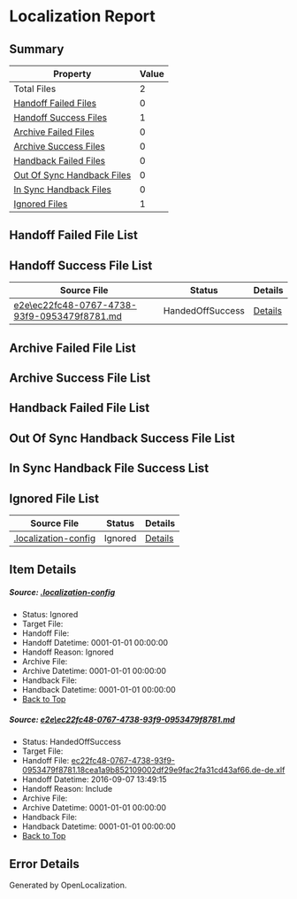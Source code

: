 # <a name='report-top'></a> Localization Report

## Summary
 Property | Value 
 -------- | ----- 
 Total Files | 2
[ Handoff Failed Files ](#handoff-failed-list)| 0
[ Handoff Success Files ](#handoff-success-list)| 1
[ Archive Failed Files ](#archive-failed-list)| 0
[ Archive Success Files ](#archive-success-list)| 0
[ Handback Failed Files ](#handback-failed-list)| 0
[ Out Of Sync Handback Files ](#outofsync-handback-success-list)| 0
[ In Sync Handback Files ](#insync-handback-success-list)| 0
[ Ignored Files ](#ignored-list)| 1

## <a name='handoff-failed-list'></a> Handoff Failed File List

## <a name='handoff-success-list'></a> Handoff Success File List
 Source File | Status | Details 
 ----------- | ------ | ------- 
 [e2e\ec22fc48-0767-4738-93f9-0953479f8781.md](https://github.com/OpenLocalizationTestOrg/ol-test0/blob/cb10584f27a784a728a86ba97f66a31880aafe58/e2e/ec22fc48-0767-4738-93f9-0953479f8781.md) | HandedOffSuccess | [Details](#cdb1d99ef92987064e513e1265ccc598893f84cf1)

## <a name='archive-failed-list'></a> Archive Failed File List

## <a name='archive-success-list'></a> Archive Success File List

## <a name='handback-failed-list'></a> Handback Failed File List

## <a name='outofsync-handback-success-list'></a> Out Of Sync Handback Success File List

## <a name='insync-handback-success-list'></a> In Sync Handback File Success List

## <a name='ignored-list'></a> Ignored File List
 Source File | Status | Details 
 ----------- | ------ | ------- 
 [.localization-config](https://github.com/OpenLocalizationTestOrg/ol-test0/blob/cb10584f27a784a728a86ba97f66a31880aafe58/.localization-config) | Ignored | [Details](#c268a05ecaa7ec85942ed632c29928ee5bd6da8d0)

## Item Details
##### <a name='c268a05ecaa7ec85942ed632c29928ee5bd6da8d0'></a> Source: [.localization-config](https://github.com/OpenLocalizationTestOrg/ol-test0/blob/cb10584f27a784a728a86ba97f66a31880aafe58/.localization-config)
* Status: Ignored
* Target File: 
* Handoff File: 
* Handoff Datetime: 0001-01-01 00:00:00
* Handoff Reason: Ignored
* Archive File: 
* Archive Datetime: 0001-01-01 00:00:00
* Handback File: 
* Handback Datetime: 0001-01-01 00:00:00
* [Back to Top](#report-top)

##### <a name='cdb1d99ef92987064e513e1265ccc598893f84cf1'></a> Source: [e2e\ec22fc48-0767-4738-93f9-0953479f8781.md](https://github.com/OpenLocalizationTestOrg/ol-test0/blob/cb10584f27a784a728a86ba97f66a31880aafe58/e2e/ec22fc48-0767-4738-93f9-0953479f8781.md)
* Status: HandedOffSuccess
* Target File: 
* Handoff File: [ec22fc48-0767-4738-93f9-0953479f8781.18cea1a9b852109002df29e9fac2fa31cd43af66.de-de.xlf](https://github.com/OpenLocalizationTestOrg/ol-test0-handoff/blob/4751192dc232301f2bff7586994cb1c524a909e6/ol-handoff/OpenLocalizationTestOrg/ol-test0-dede/yuwzho/ht/ec22fc48-0767-4738-93f9-0953479f8781.18cea1a9b852109002df29e9fac2fa31cd43af66.de-de.xlf)
* Handoff Datetime: 2016-09-07 13:49:15
* Handoff Reason: Include
* Archive File: 
* Archive Datetime: 0001-01-01 00:00:00
* Handback File: 
* Handback Datetime: 0001-01-01 00:00:00
* [Back to Top](#report-top)


## Error Details

Generated by OpenLocalization.
